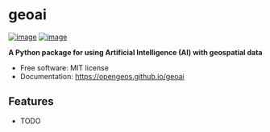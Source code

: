 # geoai


[![image](https://img.shields.io/pypi/v/geoai.svg)](https://pypi.python.org/pypi/geoai)
[![image](https://img.shields.io/conda/vn/conda-forge/geoai.svg)](https://anaconda.org/conda-forge/geoai)


**A Python package for using Artificial Intelligence (AI) with geospatial data**


-   Free software: MIT license
-   Documentation: https://opengeos.github.io/geoai
    

## Features

-   TODO
